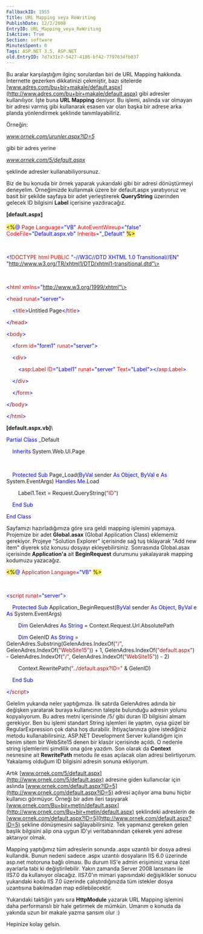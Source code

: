 ```yaml
---
FallbackID: 1955
Title: URL Mapping veya ReWriting
PublishDate: 12/2/2008
EntryID: URL_Mapping_veya_ReWriting
IsActive: True
Section: software
MinutesSpent: 0
Tags: ASP.NET 3.5, ASP.NET
old.EntryID: 7d7a31e7-5427-4186-bf42-7797634fb037
---
```

Bu aralar karşılaştığım ilginç sorulardan biri de URL Mapping hakkında.
İnternette gezerken dikkatinizi çekmiştir, bazı sitelerde
[www.adres.com/bu+bir+makale/default.aspx](http://www.adres.com/bu+bir+makale/default.aspx)
gibi adresler kullanılıyor. İşte buna **URL Mapping** deniyor. Bu
işlemi, aslında var olmayan bir adresi varmış gibi kullanarak esasen var
olan başka bir adrese arka planda yönlendirmek şeklinde
tanımlayabiliriz.

Örneğin:

*www.ornek.com/urunler.aspx?ID=5*

gibi bir adres yerine

*www.ornek.com/5/default.aspx*

şeklinde adresler kullanabiliyorsunuz.

Biz de bu konuda bir örnek yaparak yukarıdaki gibi bir adresi
dönüştürmeyi deneyelim. Örneğimizde kullanmak üzere bir default.aspx
yaratıyoruz ve basit bir şekilde sayfaya bir adet yerleştirerek
**QueryString** üzerinden gelecek ID bilgisini **Label** içerisine
yazdıracağız.

**[default.aspx]**\
\
 <span style="background: #ffee62;">\<%</span><span
style="color: blue;">@</span> <span style="color: #a31515;">Page</span>
<span style="color: red;">Language</span><span
style="color: blue;">="VB"</span> <span
style="color: red;">AutoEventWireup</span><span
style="color: blue;">="false"</span> <span
style="color: red;">CodeFile</span><span
style="color: blue;">="Default.aspx.vb"</span> <span
style="color: red;">Inherits</span><span
style="color: blue;">="\_Default"</span> <span
style="background: #ffee62;">%\></span>

 

<span style="color: blue;">\<!</span><span
style="color: #a31515;">DOCTYPE</span> <span
style="color: red;">html</span> <span style="color: red;">PUBLIC</span>
<span style="color: blue;">"-//W3C//DTD XHTML 1.0
Transitional//EN"</span> <span
style="color: blue;">"http://www.w3.org/TR/xhtml1/DTD/xhtml1-transitional.dtd"\></span>

 

<span style="color: blue;">\<</span><span
style="color: #a31515;">html</span> <span
style="color: red;">xmlns</span><span
style="color: blue;">="http://www.w3.org/1999/xhtml"\></span>

<span style="color: blue;">\<</span><span
style="color: #a31515;">head</span> <span
style="color: red;">runat</span><span
style="color: blue;">="server"\></span>

    <span style="color: blue;">\<</span><span
style="color: #a31515;">title</span><span
style="color: blue;">\></span>Untitled Page<span
style="color: blue;">\</</span><span
style="color: #a31515;">title</span><span style="color: blue;">\></span>

<span style="color: blue;">\</</span><span
style="color: #a31515;">head</span><span style="color: blue;">\></span>

<span style="color: blue;">\<</span><span
style="color: #a31515;">body</span><span style="color: blue;">\></span>

    <span style="color: blue;">\<</span><span
style="color: #a31515;">form</span> <span
style="color: red;">id</span><span style="color: blue;">="form1"</span>
<span style="color: red;">runat</span><span
style="color: blue;">="server"\></span>

    <span style="color: blue;">\<</span><span
style="color: #a31515;">div</span><span style="color: blue;">\></span>

        <span style="color: blue;">\<</span><span
style="color: #a31515;">asp</span><span
style="color: blue;">:</span><span style="color: #a31515;">Label</span>
<span style="color: red;">ID</span><span
style="color: blue;">="Label1"</span> <span
style="color: red;">runat</span><span
style="color: blue;">="server"</span> <span
style="color: red;">Text</span><span
style="color: blue;">="Label"\>\</</span><span
style="color: #a31515;">asp</span><span
style="color: blue;">:</span><span
style="color: #a31515;">Label</span><span style="color: blue;">\></span>

    <span style="color: blue;">\</</span><span
style="color: #a31515;">div</span><span style="color: blue;">\></span>

    <span style="color: blue;">\</</span><span
style="color: #a31515;">form</span><span style="color: blue;">\></span>

<span style="color: blue;">\</</span><span
style="color: #a31515;">body</span><span style="color: blue;">\></span>

<span style="color: blue;">\</</span><span
style="color: #a31515;">html</span><span style="color: blue;">\></span>

**[default.aspx.vb]**\

<span style="color: blue;">Partial</span> <span
style="color: blue;">Class</span> \_Default

    <span style="color: blue;">Inherits</span> System.Web.UI.Page

 

    <span style="color: blue;">Protected</span> <span
style="color: blue;">Sub</span> Page\_Load(<span
style="color: blue;">ByVal</span> sender <span
style="color: blue;">As</span> <span style="color: blue;">Object</span>,
<span style="color: blue;">ByVal</span> e <span
style="color: blue;">As</span> System.EventArgs) <span
style="color: blue;">Handles</span> <span
style="color: blue;">Me</span>.Load

        Label1.Text = Request.QueryString(<span
style="color: #a31515;">"ID"</span>)

    <span style="color: blue;">End</span> <span
style="color: blue;">Sub</span>

<span style="color: blue;">End</span> <span
style="color: blue;">Class</span>

Sayfamızı hazırladığımıza göre sıra geldi mapping işlemini yapmaya.
Projemize bir adet **Global.asax** (Global Application Class) eklememiz
gerekiyor. Projeye "Solution Explorer" içerisinde sağ tuş tıklayarak
"Add new item" diyerek söz konusu dosyayı ekleyebilirsiniz. Sonrasında
Global.asax içerisinde **Application'a** ait **BeginRequest** durumunu
yakalayarak mapping kodumuzu yazacağız.

<span style="background: #ffee62;">\<%</span><span
style="color: blue;">@</span> <span
style="color: #a31515;">Application</span> <span
style="color: red;">Language</span><span
style="color: blue;">="VB"</span> <span
style="background: #ffee62;">%\></span>

 

<span style="color: blue;">\<</span><span
style="color: #a31515;">script</span> <span
style="color: red;">runat</span><span
style="color: blue;">="server"\></span>

    <span style="color: blue;">Protected</span> <span
style="color: blue;">Sub</span> Application\_BeginRequest(<span
style="color: blue;">ByVal</span> sender <span
style="color: blue;">As</span> <span style="color: blue;">Object</span>,
<span style="color: blue;">ByVal</span> e <span
style="color: blue;">As</span> System.EventArgs)

        <span style="color: blue;">Dim</span> GelenAdres <span
style="color: blue;">As</span> <span style="color: blue;">String</span>
= Context.Request.Url.AbsolutePath

        <span style="color: blue;">Dim</span> GelenID <span
style="color: blue;">As</span> <span style="color: blue;">String</span>
= GelenAdres.Substring(GelenAdres.IndexOf(<span
style="color: #a31515;">"/"</span>, GelenAdres.IndexOf(<span
style="color: #a31515;">"WebSite15"</span>)) + 1,
GelenAdres.IndexOf(<span
style="color: #a31515;">"default.aspx"</span>) -
GelenAdres.IndexOf(<span style="color: #a31515;">"/"</span>,
GelenAdres.IndexOf(<span style="color: #a31515;">"WebSite15"</span>)) -
2)

        Context.RewritePath(<span
style="color: #a31515;">"../default.aspx?ID="</span> & GelenID)

    <span style="color: blue;">End</span> <span
style="color: blue;">Sub</span>

<span style="color: blue;">\</</span><span
style="color: #a31515;">script</span><span
style="color: blue;">\></span>

Gelelim yukarıda neler yaptığımıza. İlk satırda GelenAdres adında bir
değişken yaratarak buraya kullanıcının talepte bulunduğu adresin yolunu
kopyalıyorum. Bu adres metni içerisinde /5/ gibi duran ID bilgisini
almam gerekiyor. Ben bu işlemi standart String işlemleri ile yaptım,
oysa güzel bir RegularExpression çok daha hoş durabilir. İhtiyaçlarınıza
göre istediğiniz metodu kullanabilirsiniz. ASP.NET Development Server
kullandığım için benim sitem bir WebSite15 denen bir klasör içerisinde
açıldı. O nedenle string işlemlerimi şimdilik ona göre yazdım. Son
olarak da **Context** nesnesine ait **RewritePath** metodu ile esas
açılacak olan adresi belirtiyorum. Yakalamış olduğum ID bilgisini
adresin sonuna ekliyorum.

Artık
[www.ornek.com/5/default.aspx](http://www.ornek.com/5/default.aspx)
adresine giden kullanıcılar için aslında
[www.ornek.com/default.aspx?ID=5](http://www.ornek.com/default.aspx?ID=5)
adresi açılıyor ama bunu hiçbir kullanıcı görmüyor. Örneği bir adım
ileri taşıyarak
[www.ornek.com/Bu+bir+metin/default.aspx](http://www.ornek.com/Bu+bir+metin/default.aspx)
şeklindeki adreslerin de
[www.ornek.com/default.aspx?ID=5](http://www.ornek.com/default.aspx?ID=5)
şekline dönüşmesini sağlayabilirsiniz. Tek yapmanız gereken gelen başlik
bilgisini alip ona uygun ID'yi veritabanından çekerek yeni adrese
aktarıyor olmak.

Mapping yaptığımız tüm adreslerin sonunda .aspx uzantılı bir dosya
adresi kullandık. Bunun nedeni sadece .aspx uzantılı dosyaların IIS 6.0
üzerinde asp.net motoruna bağlı olması. Bu durum IIS'e admin erişiminiz
varsa özel ayarlarla tabi ki değiştirilebilir. Yakın zamanda Server 2008
lansmanı ile IIS7.0 da kullanıyor olacağız. IIS7.0'ın mimari yapısındaki
değişiklikler sonucu yukarıdaki kodu IIS 7.0 üzerinde çalıştırdığınızda
tüm istekler dosya uzantısına bakılmadan map edilebilecektir.

Yukarıdaki taktiğin yanı sıra **HttpModule** yazarak URL Mapping
işlemini daha performanslı bir hale getirmek de mümkün. Umarım o konuda
da yakında uzun bir makale yazma şansım olur :)

Hepinize kolay gelsin.


